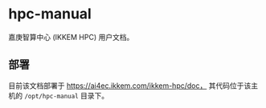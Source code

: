 # hpc-manual 

嘉庚智算中心 (IKKEM HPC) 用户文档。

## 部署

目前该文档部署于 https://ai4ec.ikkem.com/ikkem-hpc/doc， 
其代码位于该主机的 `/opt/hpc-manual` 目录下。

